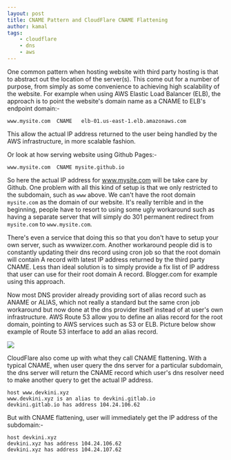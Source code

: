 ```yaml
---
layout: post
title: CNAME Pattern and CloudFlare CNAME Flattening
author: kamal
tags:
    - cloudflare
    - dns
    - aws
---
```


One common pattern when hosting website with third party hosting is that to abstract out the location of the server(s). This come out for a number of purpose, from simply as some convenience to achieving high scalability of the website. For example when using AWS Elastic Load Balancer (ELB), the approach is to point the website's domain name as a CNAME to ELB's endpoint domain:-

```
www.mysite.com  CNAME   elb-01.us-east-1.elb.amazonaws.com
```

This allow the actual IP address returned to the user being handled by the AWS infrastructure, in more scalable fashion.

Or look at how serving website using Github Pages:-

```
www.mysite.com  CNAME mysite.github.io
```

<!--more-->

So here the actual IP address for www.mysite.com will be take care by Github. One problem with all this kind of setup is that we only restricted to the subdomain, such as `www` above. We can't have the root domain `mysite.com` as the domain of our website. It's really terrible and in the beginning, people have to resort to using some ugly workaround such as having a separate server that will simply do 301 permanent redirect from `mysite.com` to `www.mysite.com`.

There's even a service that doing this so that you don't have to setup your own server, such as wwwizer.com. Another workaround people did is to constantly updating their dns record using cron job so that the root domain will contain A record with latest IP address returned by the third party CNAME. Less than ideal solution is to simply provide a fix list of IP address that user can use for their root domain A record. Blogger.com for example using this approach.

Now most DNS provider already providing sort of alias record such as ANAME or ALIAS, which not really a standard but the same cron job workaround but now done at the dns provider itself instead of at user's own infrastructure. AWS Route 53 allow you to define an alias record for the root domain, pointing to AWS services such as S3 or ELB. Picture below show example of Route 53 interface to add an alias record.

<img src="http://i.imgur.com/KwqWeRT.png">

CloudFlare also come up with what they call CNAME flattening. With a typical CNAME, when user query the dns server for a particular subdomain, the dns server will return the CNAME record which user's dns resolver need to make another query to get the actual IP address.

```
host www.devkini.xyz
www.devkini.xyz is an alias to devkini.gitlab.io
devkini.gitlab.io has address 104.24.106.62
```

But with CNAME flattening, user will immediately get the IP address of the subdomain:-

```
host devkini.xyz
devkini.xyz has address 104.24.106.62
devkini.xyz has address 104.24.107.62
```
